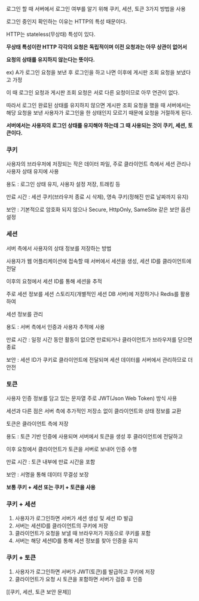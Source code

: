  

로그인 할 때 서버에서 로그인 여부를 알기 위해 쿠키, 세션, 토큰 3가지 방법을 사용

  

로그인 중인지 확인하는 이유는 HTTP의 특성 때문이다.

HTTP는 stateless(무상태) 특성이 있다.

**무상태 특성이란 HTTP 각각의 요청은 독립적이며 이전 요청과는 아무 상관이 없어서**

**요청의 상태를 유지하지 않는다는 뜻이다.**

ex) A가 로그인 요청을 보낸 후 로그인을 하고 나면 이후에 게시판 조회 요청을 보냈다고 가정

이 때 로그인 요청과 게시판 조회 요청은 서로 다른 요청이므로 아무 연관이 없다.

따라서 로그인 완료된 상태를 유지하지 않으면 게시판 조회 요청을 했을 때 서버에서는 해당 요청을 보낸 사용자가 로그인을 한 상태인지 모르기 때문에 요청을 거절하게 된다.

  

**서버에서는 사용자의 로그인 상태를 유지해야 하는데 그 때 사용되는 것이 쿠키, 세션, 토큰이다.**

  

### 쿠키

사용자의 브라우저에 저장되는 작은 데이터 파일, 주로 클라이언트 측에서 세션 관리나 사용자 상태 유지에 사용

  

용도 : 로그인 상태 유지, 사용자 설정 저장, 트래킹 등

만료 시간 : 세션 쿠키(브라우저 종료 시 삭제), 영속 쿠키(정해진 만료 날짜까지 유지)

보안 : 기본적으로 암호화 되지 않으나 Secure, HttpOnly, SameSite 같은 보안 옵션 설정

  

### 세션

서버 측에서 사용자의 상태 정보를 저장하는 방법

사용자가 웹 어플리케이션에 접속할 때 서버에서 세션을 생성, 세션 ID를 클라이언트에 전달

이후의 요청에서 세션 ID를 통해 세션을 추적

주로 세션 정보를 세션 스토리지(개별적인 세션 DB 서버)에 저장하거나 Redis를 활용하여

세션 정보를 관리

  

용도 : 서버 측에서 인증과 사용자 추적에 사용

만료 시간 : 일정 시간 동안 활동이 없으면 만료되거나 클라이언트가 브라우저를 닫으면 종료

보안 : 세션 ID가 쿠키로 클라이언트에 전달되며 세션 데이터를 서버에서 관리하므로 더 안전

  

### 토큰

사용자 인증 정보를 담고 있는 문자열 주로 JWT(Json Web Token) 방식 사용

세션과 다른 점은 서버 측에 추가적인 저장소 없이 클라이언트와 상태 정보를 교환

토큰은 클라이언트 측에 저장

  

용도 : 토큰 기반 인증에 사용되며 서버에서 토큰을 생성 후 클라이언트에 전달하고

이후 요청에서 클라이언트가 토큰을 서버로 보내어 인증 수행

만료 시간 : 토큰 내부에 만료 시간을 포함

보안 : 서명을 통해 데이터 무결성 보장

  

  

**보통 쿠키 + 세션 또는 쿠키 + 토큰을 사용**

  

### 쿠키 + 세션

1. 사용자가 로그인하면 서버가 세션 생성 및 세션 ID 발급
2. 서버는 세션ID를 클라이언트의 쿠키에 저장
3. 클라이언트가 요청을 보낼 때 브라우저가 자동으로 쿠키를 포함
4. 서버는 해당 세션ID를 통해 세션 정보를 찾아 인증을 유지

  

### 쿠키 + 토큰

1. 사용자가 로그인하면 서버가 JWT(토큰)를 발급하고 쿠키에 저장
2. 클라이언트가 요청 시 토큰을 포함하면 서버가 검증 후 인증

  

  

[[쿠키, 세션, 토큰 보안 문제]]